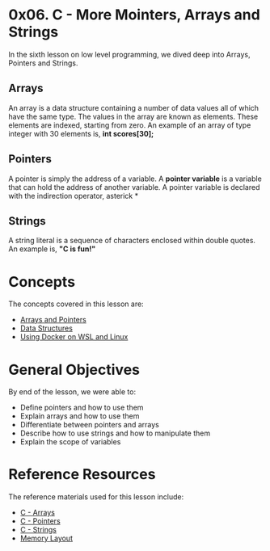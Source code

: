 # 0x06. C - More Mointers, Arrays and Strings
In the sixth lesson on low level programming, we dived deep into Arrays, Pointers and Strings.

## Arrays
An array is a data structure containing a number of data values all of which have the same type. The values in the array are known as elements. These elements are indexed, starting from zero. An example of an array of type integer with 30 elements is, **int scores[30];**

## Pointers
A pointer is simply the address of a variable. A **pointer variable** is a variable that can hold the address of another variable. A pointer variable is declared with the indirection operator, asterick *

## Strings
A string literal is a sequence of characters enclosed within double quotes. An example is, **"C is fun!"**

# Concepts
The concepts covered in this lesson are:
- [Arrays and Pointers](https://intranet.alxswe.com/concepts/60)
- [Data Structures](https://intranet.alxswe.com/concepts/120)
- [Using Docker on WSL and Linux](https://intranet.alxswe.com/concepts/100039)

# General Objectives
By end of the lesson, we were able to:
- Define pointers and how to use them
- Explain arrays and how to use them
- Differentiate between pointers and arrays
- Describe how to use strings and how to manipulate them
- Explain the scope of variables

# Reference Resources
The reference materials used for this lesson include:
- [C - Arrays](https://intranet.alxswe.com/rltoken/PVi2XMuApOK3jfhsoqsyXw)
- [C - Pointers](https://intranet.alxswe.com/rltoken/oyHybzYBeFiLUMALpb_usA)
- [C - Strings](https://intranet.alxswe.com/rltoken/sUeh9qDyW9pePOfJIpx_Bw)
- [Memory Layout](https://intranet.alxswe.com/rltoken/0k6CD2ZMzSFOMUxMOBiAlQ)

